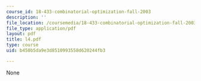 ```yaml
---
course_id: 18-433-combinatorial-optimization-fall-2003
description: ''
file_location: /coursemedia/18-433-combinatorial-optimization-fall-2003/b450b5da9e3d8510993558d620244fb3_l4.pdf
file_type: application/pdf
layout: pdf
title: l4.pdf
type: course
uid: b450b5da9e3d8510993558d620244fb3

---
```

None